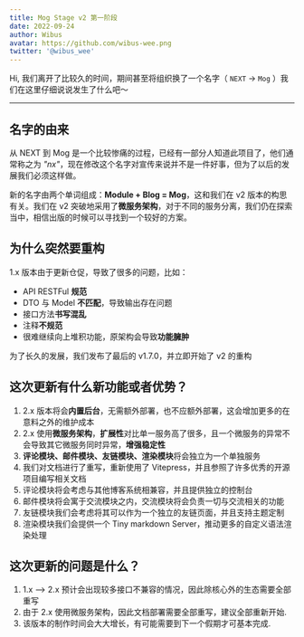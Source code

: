 ```yaml
---
title: Mog Stage v2 第一阶段
date: 2022-09-24
author: Wibus
avatar: https://github.com/wibus-wee.png
twitter: '@wibus_wee'
---
```


Hi, 我们离开了比较久的时间，期间甚至将组织换了一个名字（ `NEXT` -> `Mog` ）我们在这里仔细说说发生了什么吧～

---

## 名字的由来

从 NEXT 到 Mog 是一个比较惨痛的过程，已经有一部分人知道此项目了，他们通常称之为 _"nx"_，现在修改这个名字对宣传来说并不是一件好事，但为了以后的发展我们必须这样做。

新的名字由两个单词组成：**Module + Blog = Mog**，这和我们在 v2 版本的构思有关。我们在 v2 突破地采用了**微服务架构**，对于不同的服务分离，我们仍在探索当中，相信出版的时候可以寻找到一个较好的方案。

## 为什么突然要重构

1.x 版本由于更新仓促，导致了很多的问题，比如：

- API RESTFul **规范**
- DTO 与 Model **不匹配**，导致输出存在问题
- 接口方法**书写混乱**
- 注释**不规范**
- 很难继续向上堆积功能，原架构会导致**功能臃肿**

为了长久的发展，我们发布了最后的 v1.7.0，并立即开始了 v2 的重构

## 这次更新有什么新功能或者优势？

1. 2.x 版本将会**内置后台**，无需额外部署，也不应额外部署，这会增加更多的在意料之外的维护成本
2. 2.x 使用**微服务架构**，**扩展性**对比单一服务高了很多，且一个微服务的异常不会导致其它微服务同时异常，**增强稳定性**
3. **评论模块、邮件模块、友链模块、渲染模块**将会独立为一个单独服务
4. 我们对文档进行了重写，重新使用了 Vitepress，并且参照了许多优秀的开源项目编写相关文档
5. 评论模块将会考虑与其他博客系统相兼容，并且提供独立的控制台
6. 邮件模块将会寓于交流模块之内，交流模块将会负责一切与交流相关的功能
7. 友链模块我们会考虑将其可以作为一个独立的友链页面，并且支持主题定制
8. 渲染模块我们会提供一个 Tiny markdown Server，推动更多的自定义语法渲染处理

## 这次更新的问题是什么？

1. 1.x --> 2.x 预计会出现较多接口不兼容的情况，因此除核心外的生态需要全部重写
2. 由于 2.x 使用微服务架构，因此文档部署需要全部重写，建议全部重新开始.
3. 该版本的制作时间会大大增长，有可能需要到下一个假期才可基本完成.